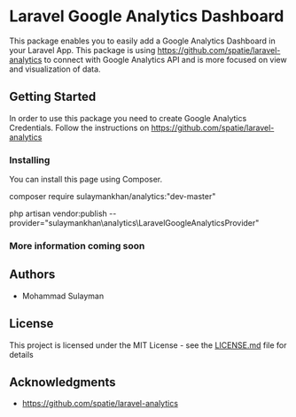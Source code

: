 # Laravel Google Analytics Dashboard

This package enables you to easily add a Google Analytics Dashboard in your Laravel App. This package is using https://github.com/spatie/laravel-analytics to connect with Google Analytics API and is more focused on view and visualization of data.

## Getting Started

In order to use this package you need to create Google Analytics Credentials. Follow the instructions on https://github.com/spatie/laravel-analytics


### Installing

You can install this page using Composer.

composer require sulaymankhan/analytics:"dev-master"

php artisan vendor:publish --provider="sulaymankhan\analytics\LaravelGoogleAnalyticsProvider"

### More information coming soon


## Authors

* Mohammad Sulayman


## License

This project is licensed under the MIT License - see the [LICENSE.md](LICENSE.md) file for details

## Acknowledgments

* https://github.com/spatie/laravel-analytics

